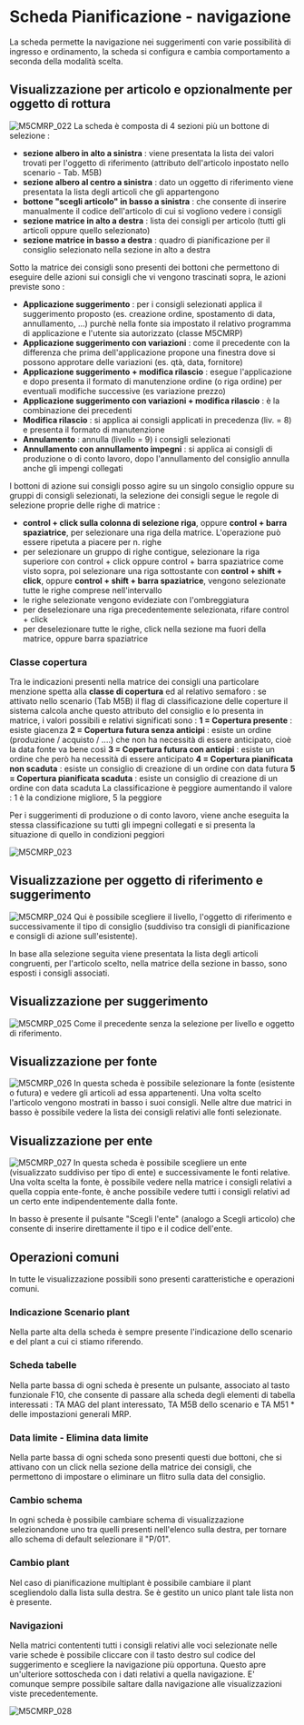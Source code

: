 # Scheda Pianificazione - navigazione
La scheda permette la navigazione nei suggerimenti con varie possibilità di ingresso e ordinamento, la scheda si configura e cambia comportamento a seconda della modalità scelta.

## Visualizzazione per articolo e opzionalmente per oggetto di rottura
![M5CMRP_022](http://doc.smeup.com/immagini/MBDOC_SCH-M5CMRP_N/M5CMRP_022.png)
La scheda è composta di 4 sezioni più un bottone di selezione : 
-  **sezione albero in alto a sinistra** :  viene presentata la lista dei valori trovati per l'oggetto di riferimento (attributo dell'articolo inpostato nello scenario - Tab. M5B)
-  **sezione albero al centro a sinistra** :  dato un oggetto di riferimento viene presentata la lista degli articoli che gli appartengono
-  **bottone "scegli articolo" in basso a sinistra** :  che consente di inserire manualmente il codice dell'articolo di cui si vogliono vedere i consigli
-  **sezione matrice in alto a destra** :  lista dei consigli per articolo (tutti gli articoli oppure quello selezionato)
-  **sezione matrice in basso a destra** : quadro di pianificazione per il consiglio selezionato nella sezione in alto a destra

Sotto la matrice dei consigli sono presenti dei bottoni che permettono di eseguire delle azioni sui consigli che vi vengono trascinati sopra, le azioni previste sono : 
-  **Applicazione suggerimento** :  per i consigli selezionati applica il suggerimento proposto (es. creazione ordine, spostamento di data, annullamento, ...) purchè nella fonte sia impostato il relativo programma di applicazione e l'utente sia autorizzato (classe M5CMRP)
-  **Applicazione suggerimento con variazioni** :  come il precedente con la differenza che prima dell'applicazione propone una finestra dove si possono approtare delle variazioni (es. qtà, data, fornitore)
-  **Applicazione suggerimento + modifica rilascio** :  esegue l'applicazione e dopo presenta il formato di manutenzione ordine (o riga ordine) per eventuali modifiche successive (es variazione prezzo)
-  **Applicazione suggerimento con variazioni + modifica rilascio** :  è la combinazione dei precedenti
-  **Modifica rilascio** :  si applica ai consigli applicati in precedenza (liv. = 8) e presenta il formato di manutenzione
-  **Annulamento** :  annulla (livello = 9)  i consigli selezionati
-  **Annullamento con annullamento impegni** :  si applica ai consigli di produzione o di conto lavoro, dopo l'annullamento del consiglio annulla anche gli impengi collegati

I bottoni di azione sui consigli posso agire su un singolo consiglio oppure su gruppi di consigli selezionati, la selezione dei consigli segue le regole di selezione proprie delle righe di matrice : 
-  **control + click sulla colonna di selezione riga**, oppure **control + barra spaziatrice**, per selezionare una riga della matrice. L'operazione può essere ripetuta a piacere per n. righe
-  per selezionare un gruppo di righe contigue, selezionare la riga superiore con control + click oppure control + barra spaziatrice come visto sopra, poi selezionare una riga sottostante con **control + shift + click**, oppure **control + shift + barra spaziatrice**, vengono selezionate tutte le righe comprese nell'intervallo
-  le righe selezionate vengono evideziate con l'ombreggiatura
-  per deselezionare una riga precedentemente selezionata, rifare control + click
-  per deselezionare tutte le righe, click nella sezione ma fuori della matrice, oppure barra spaziatrice

### Classe copertura
Tra le indicazioni presenti nella matrice dei consigli una particolare menzione spetta alla **classe di copertura** ed al relativo semaforo :  se attivato nello scenario (Tab M5B) il flag di classificazione delle coperture il sistema calcola anche questo attributo del consiglio e lo presenta in matrice, i valori possibili e relativi significati sono : 
**1 = Copertura presente** :  esiste giacenza
**2 = Copertura futura senza anticipi** :  esiste un ordine (produzione / acquisto / ....) che non ha necessità di essere anticipato, cioè la data fonte va bene così
**3 = Copertura futura con anticipi** :  esiste un ordine che però ha necessità di essere anticipato
**4 = Copertura pianificata non scaduta** :  esiste un consiglio di creazione di un ordine con data futura
**5 = Copertura pianificata scaduta** :  esiste un consiglio di creazione di un ordine con data scaduta
La classificazione è peggiore aumentando il valore :  1 è la condizione migliore, 5 la peggiore

Per i suggerimenti di produzione o di conto lavoro, viene anche eseguita la stessa classificazione su tutti gli impegni collegati e si presenta la situazione di quello in condizioni peggiori

![M5CMRP_023](http://doc.smeup.com/immagini/MBDOC_SCH-M5CMRP_N/M5CMRP_023.png)
## Visualizzazione per oggetto di riferimento e suggerimento

![M5CMRP_024](http://doc.smeup.com/immagini/MBDOC_SCH-M5CMRP_N/M5CMRP_024.png)
Qui è possibile scegliere il livello, l'oggetto di riferimento e successivamente il tipo di consiglio (suddiviso tra consigli di pianificazione e consigli di azione sull'esistente).

In base alla selezione seguita viene presentata la lista degli articoli congruenti, per l'articolo scelto, nella matrice della sezione in basso, sono esposti i consigli associati.

## Visualizzazione per suggerimento

![M5CMRP_025](http://doc.smeup.com/immagini/MBDOC_SCH-M5CMRP_N/M5CMRP_025.png)
Come il precedente senza la selezione per livello e oggetto di riferimento.

## Visualizzazione per fonte

![M5CMRP_026](http://doc.smeup.com/immagini/MBDOC_SCH-M5CMRP_N/M5CMRP_026.png)
In questa scheda è possibile selezionare la fonte (esistente o futura) e vedere gli articoli ad essa appartenenti. Una volta scelto l'articolo vengono mostrati in basso i suoi consigli.
Nelle altre due matrici in basso è possibile vedere la lista dei consigli relativi alle fonti selezionate.

## Visualizzazione per ente

![M5CMRP_027](http://doc.smeup.com/immagini/MBDOC_SCH-M5CMRP_N/M5CMRP_027.png)
In questa scheda è possibile scegliere un ente (visualizzato suddiviso per tipo di ente) e successivamente le fonti relative. Una volta scelta la fonte, è possibile vedere nella matrice i consigli relativi a quella coppia ente-fonte, è anche possibile vedere tutti i consigli relativi ad un certo ente indipendentemente dalla fonte.

In basso è presente il pulsante "Scegli l'ente" (analogo a Scegli articolo) che consente di inserire direttamente il tipo e il codice dell'ente.

## Operazioni comuni
In tutte le visualizzazione possibili sono presenti caratteristiche e operazioni comuni.

### Indicazione Scenario plant
Nella parte alta della scheda è sempre presente l'indicazione dello scenario e del plant a cui ci stiamo riferendo.

### Scheda tabelle
Nella parte bassa di ogni scheda è presente un pulsante,  associato al tasto funzionale F10, che consente di passare alla scheda degli elementi di tabella interessati :  TA MAG del plant interessato, TA M5B  dello scenario e TA M51 \* delle impostazioni generali MRP.

### Data limite - Elimina data limite
Nella parte bassa di ogni scheda sono presenti questi due bottoni, che si attivano con un click nella sezione della matrice dei consigli, che permettono di impostare o eliminare un flitro sulla data del consiglio.

### Cambio schema
In ogni scheda è possibile cambiare schema di visualizzazione selezionandone uno tra quelli presenti nell'elenco sulla destra, per tornare allo schema di default selezionare il "P/01".

### Cambio plant
Nel caso di pianificazione multiplant è possibile cambiare il plant scegliendolo dalla lista sulla destra. Se è gestito un unico plant tale lista non è presente.

### Navigazioni
Nella matrici contententi tutti i consigli relativi alle voci selezionate nelle varie schede è possibile cliccare con il tasto destro sul codice del suggerimento e scegliere la navigazione più opportuna.
Questo apre un'ulteriore sottoscheda con i dati relativi a quella navigazione. E' comunque sempre possibile saltare dalla navigazione alle visualizzazioni viste precedentemente.

![M5CMRP_028](http://doc.smeup.com/immagini/MBDOC_SCH-M5CMRP_N/M5CMRP_028.png)